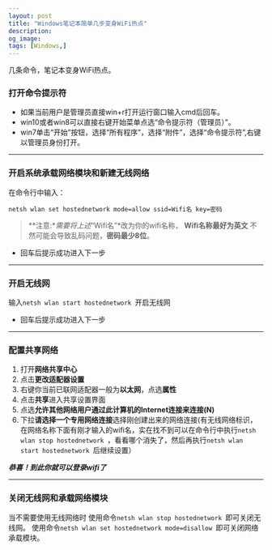 ```yaml
---
layout: post
title: "Windows笔记本简单几步变身WiFi热点"
description: 
og_image: 
tags: [Windows,]
---
```


几条命令，笔记本变身WiFi热点。

### 打开命令提示符

- 如果当前用户是管理员直接win+r打开运行窗口输入cmd后回车。
- win10或者win8可以直接右键开始菜单点选“命令提示符（管理员）”。
- win7单击“开始”按钮，选择“所有程序”，选择“附件”，选择“命令提示符”,右键以管理员身份打开。

---

### 开启系统承载网络模块和新建无线网络

在命令行中输入：

`netsh wlan set hostednetwork mode=allow ssid=Wifi名 key=密码`

>**注意:**需要将上述*“Wifi名”*改为你的wifi名称， **Wifi名称最好为英文** 不然可能会导致乱码问题，**密码最少8位**。

+ 回车后提示成功进入下一步

---

### 开启无线网

输入`netsh wlan start hostednetwork `开启无线网

+ 回车后提示成功进入下一步

---

### 配置共享网络

1. 打开**网络共享中心**
2. 点击**更改适配器设置**
3. 右键你当前已联网适配器一般为**以太网**，点选**属性**
4. 点击**共享**进入共享设置界面
5. 点选**允许其他网络用户通过此计算机的Internet连接来连接(N)**
6. 下拉**请选择一个专用网络连接**选择刚创建出来的网络连接(有无线网络标识，在网络名称下面有刚才输入的wifi名，实在找不到可以在命令行中执行`netsh wlan stop hostednetwork `，看看哪个消失了，然后再执行`netsh wlan start hostednetwork `后继续设置）

***恭喜！到此你就可以登录wifi了***

---

### 关闭无线网和承载网络模块

当不需要使用无线网络时
使用命令`netsh wlan stop hostednetwork `即可关闭无线网。
使用命令`netsh wlan set hostednetwork mode=disallow `即可关闭网络承载模块。